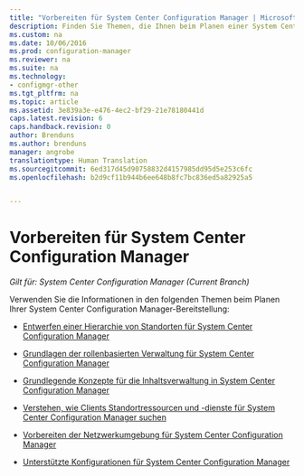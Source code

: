 ```yaml
---
title: "Vorbereiten für System Center Configuration Manager | Microsoft-Dokumentation"
description: Finden Sie Themen, die Ihnen beim Planen einer System Center Configuration Manager-Bereitstellung helfen.
ms.custom: na
ms.date: 10/06/2016
ms.prod: configuration-manager
ms.reviewer: na
ms.suite: na
ms.technology:
- configmgr-other
ms.tgt_pltfrm: na
ms.topic: article
ms.assetid: 3e839a3e-e476-4ec2-bf29-21e78180441d
caps.latest.revision: 6
caps.handback.revision: 0
author: Brenduns
ms.author: brenduns
manager: angrobe
translationtype: Human Translation
ms.sourcegitcommit: 6ed317d45d90758832d4157985dd95d5e253c6fc
ms.openlocfilehash: b2d9cf11b944b6ee648b8fc7bc836ed5a82925a5


---
```

# <a name="get-ready-for-system-center-configuration-manager"></a>Vorbereiten für System Center Configuration Manager

*Gilt für: System Center Configuration Manager (Current Branch)*

Verwenden Sie die Informationen in den folgenden Themen beim Planen Ihrer System Center Configuration Manager-Bereitstellung:  


  -   [Entwerfen einer Hierarchie von Standorten für System Center Configuration Manager](../../core/plan-design/hierarchy/design-a-hierarchy-of-sites.md)  

  -   [Grundlagen der rollenbasierten Verwaltung für System Center Configuration Manager](../../core/understand/fundamentals-of-role-based-administration.md)  

  -   [Grundlegende Konzepte für die Inhaltsverwaltung in System Center Configuration Manager](../../core/plan-design/hierarchy/fundamental-concepts-for-content-management.md)  

  -   [Verstehen, wie Clients Standortressourcen und -dienste für System Center Configuration Manager suchen](../../core/plan-design/hierarchy/understand-how-clients-find-site-resources-and-services.md)  

-   [Vorbereiten der Netzwerkumgebung für System Center Configuration Manager](/sccm/core/plan-design/network/configure-firewalls-ports-domains)  

-   [Unterstützte Konfigurationen für System Center Configuration Manager](../../core/plan-design/configs/supported-configurations.md)  



<!--HONumber=Dec16_HO3-->


